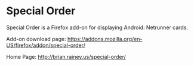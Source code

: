 Special Order
=============

Special Order is a Firefox add-on for displaying Android: Netrunner cards.

Add-on download page: https://addons.mozilla.org/en-US/firefox/addon/special-order/ 

Home Page: http://brian.rainey.us/special-order/

